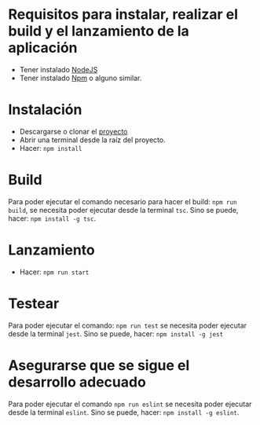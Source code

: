 # Requisitos para instalar, realizar el build y el lanzamiento de la aplicación

- Tener instalado [NodeJS](https://nodejs.org/es/download/)
- Tener instalado [Npm](https://www.npmjs.com/get-npm) o alguno similar.

# Instalación

- Descargarse o clonar el [proyecto](https://github.com/iscoct/proyectoInfraestructuraVirtual)
- Abrir una terminal desde la raíz del proyecto.
- Hacer: `npm install`

# Build

Para poder ejecutar el comando necesario para hacer el build: `npm run build`, se necesita poder ejecutar desde la terminal `tsc`.
Sino se puede, hacer: `npm install -g tsc`.

# Lanzamiento

- Hacer: `npm run start`

# Testear

Para poder ejecutar el comando: `npm run test` se necesita poder ejecutar desde la terminal `jest`.
Sino se puede, hacer: `npm install -g jest`

# Asegurarse que se sigue el desarrollo adecuado

Para poder ejecutar el comando `npm run eslint` se necesita poder ejecutar desde la terminal `eslint`.
Sino se puede, hacer: `npm install -g eslint`.